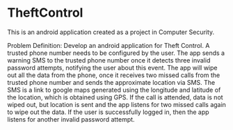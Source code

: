 # TheftControl
This is an android application created as a project in Computer Security.

Problem Definition:
    Develop an android application for Theft Control. A trusted phone number needs to be configured by the user. The app sends a warning SMS to the trusted phone number once it detects three invalid password attempts, notifying the user about this event. The app will wipe out all the data from the phone, once it receives two missed calls from the trusted phone number and sends the approximate location via SMS. The SMS is a link to google maps generated using the longitude and latitude of the location, which is obtained using GPS. If the call is attended, data is not wiped out, but location is sent and the app listens for two missed calls again to wipe out the data. If the user is successfully logged in, then the app listens for another invalid password attempt.
